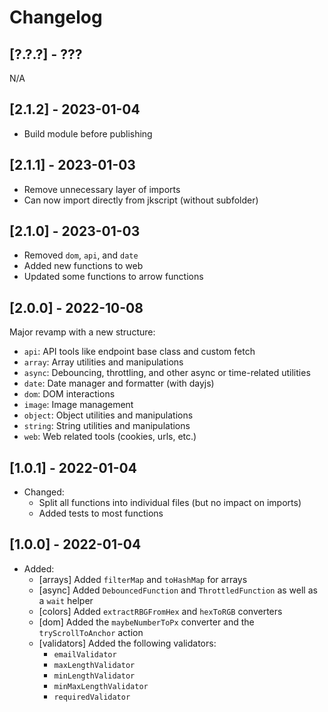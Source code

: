 # Changelog

## [?.?.?] - ???
N/A

## [2.1.2] - 2023-01-04
- Build module before publishing

## [2.1.1] - 2023-01-03
- Remove unnecessary layer of imports
- Can now import directly from jkscript (without subfolder)


## [2.1.0] - 2023-01-03
- Removed `dom`, `api`, and `date`
- Added new functions to web
- Updated some functions to arrow functions

## [2.0.0] - 2022-10-08
Major revamp with a new structure:
- `api`: API tools like endpoint base class and custom fetch
- `array`: Array utilities and manipulations
- `async`: Debouncing, throttling, and other async or time-related utilities
- `date`: Date manager and formatter (with dayjs)
- `dom`: DOM interactions
- `image`: Image management
- `object`: Object utilities and manipulations
- `string`: String utilities and manipulations
- `web`: Web related tools (cookies, urls, etc.)


## [1.0.1] - 2022-01-04
- Changed:
  - Split all functions into individual files (but no impact on imports)
  - Added tests to most functions

## [1.0.0] - 2022-01-04
- Added:
  - [arrays] Added `filterMap` and `toHashMap` for arrays
  - [async] Added `DebouncedFunction` and `ThrottledFunction` as well as a `wait` helper
  - [colors] Added `extractRBGFromHex` and `hexToRGB` converters
  - [dom] Added the `maybeNumberToPx` converter and the `tryScrollToAnchor` action
  - [validators] Added the following validators: 
    - `emailValidator`
    - `maxLengthValidator`
    - `minLengthValidator`
    - `minMaxLengthValidator`
    - `requiredValidator`

